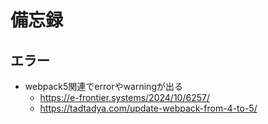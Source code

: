 # 備忘録
## エラー
- webpack5関連でerrorやwarningが出る
  - https://e-frontier.systems/2024/10/6257/
  - https://tadtadya.com/update-webpack-from-4-to-5/
